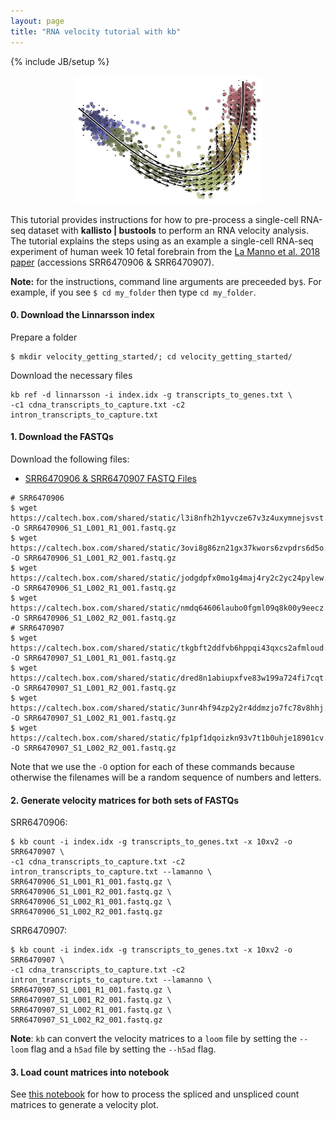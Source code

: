 ```yaml
---
layout: page
title: "RNA velocity tutorial with kb"
---
```


{% include JB/setup %}

<p align="center">
  <a href="">
    <img src="assets/website_velocity.jpg" width="60%">
  </a>
</p>

This tutorial provides instructions for how to pre-process a single-cell RNA-seq dataset with __kallisto &#124; bustools__ to perform an RNA velocity analysis. The tutorial explains the steps using as an example a single-cell RNA-seq experiment of human week 10 fetal forebrain from the [La Manno et al. 2018 paper](https://doi.org/10.1038/s41586-018-0414-6) (accessions SRR6470906 & SRR6470907).

__Note:__ for the instructions, command line arguments are preceeded by`$`. For example, if you see `$ cd my_folder` then type `cd my_folder`.

#### 0. Download the Linnarsson index
Prepare a folder
```
$ mkdir velocity_getting_started/; cd velocity_getting_started/
```
Download the necessary files
```
kb ref -d linnarsson -i index.idx -g transcripts_to_genes.txt \
-c1 cdna_transcripts_to_capture.txt -c2 intron_transcripts_to_capture.txt
```

#### 1. Download the FASTQs
Download the following files:
- [SRR6470906 & SRR6470907 FASTQ Files](https://www.ebi.ac.uk/ena/data/view/PRJNA429950)

```
# SRR6470906
$ wget https://caltech.box.com/shared/static/l3i8nfh2h1yvcze67v3z4uxymnejsvst.gz -O SRR6470906_S1_L001_R1_001.fastq.gz
$ wget https://caltech.box.com/shared/static/3ovi8g86zn21gx37kwors6zvpdrs6d5o.gz -O SRR6470906_S1_L001_R2_001.fastq.gz
$ wget https://caltech.box.com/shared/static/jodgdpfx0mo1g4maj4ry2c2yc24pylew.gz -O SRR6470906_S1_L002_R1_001.fastq.gz
$ wget https://caltech.box.com/shared/static/nmdq64606laubo0fgml09q8k00y9eecz.gz -O SRR6470906_S1_L002_R2_001.fastq.gz
# SRR6470907
$ wget https://caltech.box.com/shared/static/tkgbft2ddfvb6hppqi43qxcs2afmloud.gz -O SRR6470907_S1_L001_R1_001.fastq.gz
$ wget https://caltech.box.com/shared/static/dred8n1abiupxfve83w199a724fi7cqt.gz -O SRR6470907_S1_L001_R2_001.fastq.gz
$ wget https://caltech.box.com/shared/static/3unr4hf94zp2y2r4ddmzjo7fc78v8hhj.gz -O SRR6470907_S1_L002_R1_001.fastq.gz
$ wget https://caltech.box.com/shared/static/fp1pf1dqoizkn93v7t1b0uhje18901cv.gz -O SRR6470907_S1_L002_R2_001.fastq.gz
```
Note that we use the `-O` option for each of these commands because otherwise the filenames will be a random sequence of numbers and letters.

#### 2. Generate velocity matrices for both sets of FASTQs
SRR6470906:
```
$ kb count -i index.idx -g transcripts_to_genes.txt -x 10xv2 -o SRR6470907 \
-c1 cdna_transcripts_to_capture.txt -c2 intron_transcripts_to_capture.txt --lamanno \
SRR6470906_S1_L001_R1_001.fastq.gz \
SRR6470906_S1_L001_R2_001.fastq.gz \
SRR6470906_S1_L002_R1_001.fastq.gz \
SRR6470906_S1_L002_R2_001.fastq.gz
```
SRR6470907:
```
$ kb count -i index.idx -g transcripts_to_genes.txt -x 10xv2 -o SRR6470907 \
-c1 cdna_transcripts_to_capture.txt -c2 intron_transcripts_to_capture.txt --lamanno \
SRR6470907_S1_L001_R1_001.fastq.gz \
SRR6470907_S1_L001_R2_001.fastq.gz \
SRR6470907_S1_L002_R1_001.fastq.gz \
SRR6470907_S1_L002_R2_001.fastq.gz
```
__Note__: `kb` can convert the velocity matrices to a  `loom` file by setting the `--loom` flag and a `h5ad` file by setting the `--h5ad` flag.

#### 3. Load count matrices into notebook
See [this notebook](https://github.com/BUStools/getting_started/blob/master/velocity_tutorial.ipynb) for how to process the spliced and unspliced count matrices to generate a velocity plot.
